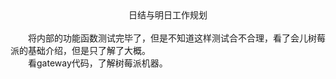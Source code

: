 <center>日结与明日工作规划</center>
<br/>
&emsp;&emsp;将内部的功能函数测试完毕了，但是不知道这样测试合不合理，看了会儿树莓派的基础介绍，但是只了解了大概。
<br/>
&emsp;&emsp;看gateway代码，了解树莓派机器。